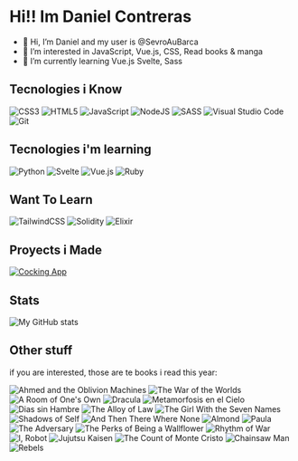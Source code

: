 # Hi!! Im Daniel Contreras


- 👋 Hi, I’m Daniel and my user is @SevroAuBarca
- 👀 I’m interested in JavaScript, Vue.js, CSS, Read books & manga
- 🌱 I’m currently learning Vue.js Svelte, Sass

## Tecnologies i Know

  ![CSS3](https://img.shields.io/badge/css3-%231572B6.svg?style=for-the-badge&logo=css3&logoColor=white) 
  ![HTML5](https://img.shields.io/badge/html5-%23E34F26.svg?style=for-the-badge&logo=html5&logoColor=white) 
  ![JavaScript](https://img.shields.io/badge/javascript-%23323330.svg?style=for-the-badge&logo=javascript&logoColor=%23F7DF1E) 
  ![NodeJS](https://img.shields.io/badge/node.js-6DA55F?style=for-the-badge&logo=node.js&logoColor=white) 
  ![SASS](https://img.shields.io/badge/SASS-hotpink.svg?style=for-the-badge&logo=SASS&logoColor=white) 
  ![Visual Studio Code](https://img.shields.io/badge/Visual%20Studio%20Code-0078d7.svg?style=for-the-badge&logo=visual-studio-code&logoColor=white)
  ![Git](https://img.shields.io/badge/git-%23F05033.svg?style=for-the-badge&logo=git&logoColor=white)
  
## Tecnologies i'm learning
  
  ![Python](https://img.shields.io/badge/python-3670A0?style=for-the-badge&logo=python&logoColor=ffdd54)
  ![Svelte](https://img.shields.io/badge/svelte-%23f1413d.svg?style=for-the-badge&logo=svelte&logoColor=white)
  ![Vue.js](https://img.shields.io/badge/vuejs-%2335495e.svg?style=for-the-badge&logo=vuedotjs&logoColor=%234FC08D)
  ![Ruby](https://img.shields.io/badge/ruby-%23CC342D.svg?style=for-the-badge&logo=ruby&logoColor=white)
    
## Want To Learn
  
  ![TailwindCSS](https://img.shields.io/badge/tailwindcss-%2338B2AC.svg?style=for-the-badge&logo=tailwind-css&logoColor=white) ![Solidity](https://img.shields.io/badge/Solidity-%23363636.svg?style=for-the-badge&logo=solidity&logoColor=white) ![Elixir](https://img.shields.io/badge/elixir-%234B275F.svg?style=for-the-badge&logo=elixir&logoColor=white)
  
## Proyects i Made
[![Cocking App](https://github-readme-stats.vercel.app/api/pin/?username=anuraghazra&repo=github-readme-stats&theme=synthwave)](https://github.com/SevroAuBarca/Beginner-Cooking-App)
## Stats
![My GitHub stats](https://github-readme-stats.vercel.app/api?username=SevroAuBarca&theme=synthwave&show_icons=true)
  
## Other stuff
  
  if you are interested, those are te books i read this year:
  
  ![Ahmed and the Oblivion Machines](https://i.gr-assets.com/images/S/compressed.photo.goodreads.com/books/1173890850l/340738._SX98_.jpg) 
  ![The War of the Worlds](https://i.gr-assets.com/images/S/compressed.photo.goodreads.com/books/1320391644l/8909._SX98_.jpg) 
  ![A Room of One's Own](https://i.gr-assets.com/images/S/compressed.photo.goodreads.com/books/1327883012l/18521._SX98_.jpg)
  ![Dracula](https://i.gr-assets.com/images/S/compressed.photo.goodreads.com/books/1387151694l/17245._SY160_.jpg)
  ![Metamorfosis en el Cielo](https://i.gr-assets.com/images/S/compressed.photo.goodreads.com/books/1531402287l/40791343._SX98_.jpg)
  ![Dias sin Hambre](https://i.gr-assets.com/images/S/compressed.photo.goodreads.com/books/1356822125l/6419162._SX98_.jpg)
  ![The Alloy of Law](https://i.gr-assets.com/images/S/compressed.photo.goodreads.com/books/1442889632l/10803121._SX98_.jpg)
  ![The Girl With the Seven Names](https://i.gr-assets.com/images/S/compressed.photo.goodreads.com/books/1435968828l/25362017._SX98_.jpg)
  ![Shadows of Self](https://i.gr-assets.com/images/S/compressed.photo.goodreads.com/books/1435053013l/16065004._SX98_.jpg)
  ![And Then There Where None](https://i.gr-assets.com/images/S/compressed.photo.goodreads.com/books/1391120695l/16299._SX98_.jpg)
  ![Almond](https://i.gr-assets.com/images/S/compressed.photo.goodreads.com/books/1573764213l/52219386._SX98_SY160_.jpg)
  ![Paula](https://i.gr-assets.com/images/S/compressed.photo.goodreads.com/books/1316284499l/24790._SX98_.jpg)
  ![The Adversary](https://i.gr-assets.com/images/S/compressed.photo.goodreads.com/books/1312003417l/340243._SX98_.jpg)
  ![The Perks of Being a Wallflower](https://i.gr-assets.com/images/S/compressed.photo.goodreads.com/books/1520093244l/22628._SX98_.jpg)
  ![Rhythm of War](https://i.gr-assets.com/images/S/compressed.photo.goodreads.com/books/1599911216l/49021976._SX98_.jpg)
  ![I, Robot](https://i.gr-assets.com/images/S/compressed.photo.goodreads.com/books/1609035271l/41804._SX98_.jpg)
  ![Jujutsu Kaisen](https://i.gr-assets.com/images/S/compressed.photo.goodreads.com/books/1622650897l/56894055._SX98_.jpg)
  ![The Count of Monte Cristo](https://i.gr-assets.com/images/S/compressed.photo.goodreads.com/books/1611834134l/7126._SX98_.jpg)
  ![Chainsaw Man](https://i.gr-assets.com/images/S/compressed.photo.goodreads.com/books/1614969799l/56269317._SX98_.jpg)
  ![Rebels](https://i.gr-assets.com/images/S/compressed.photo.goodreads.com/books/1531323203l/40784195._SX98_.jpg)
  
  
  
